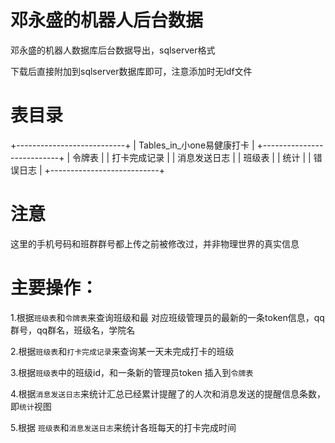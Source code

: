 # 邓永盛的机器人后台数据
邓永盛的机器人数据库后台数据导出，sqlserver格式  
  
下载后直接附加到sqlserver数据库即可，注意添加时无ldf文件  

# 表目录  
+---------------------------+
| Tables_in_小one易健康打卡 |
+---------------------------+
| 令牌表                    |
| 打卡完成记录              |
| 消息发送日志              |
| 班级表                    |
| 统计                      |
| 错误日志                  |
+---------------------------+

# 注意
这里的手机号码和班群群号都上传之前被修改过，并非物理世界的真实信息  

# 主要操作：
1.根据`班级表`和`令牌表`来查询班级和最 对应班级管理员的最新的一条token信息，qq群号，qq群名，班级名，学院名  
  
2.根据`班级表`和`打卡完成记录`来查询某一天未完成打卡的班级  
  
3.根据`班级表`中的班级id，和一条新的管理员token 插入到`令牌表`  
  
4.根据`消息发送日志`来统计汇总已经累计提醒了的人次和消息发送的提醒信息条数，即`统计`视图  
  
5.根据 `班级表`和`消息发送日志`来统计各班每天的打卡完成时间
